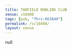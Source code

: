 ```yaml
---
title: TANFIELD BOWLING CLUB
venue: v18408
tags: [pub, "fhrs:663840"]
permalink: /v/18408/
layout: venue
---
```

null